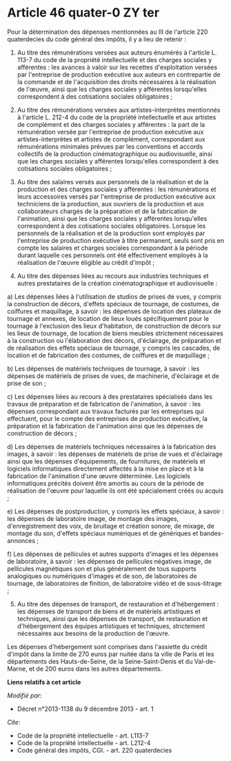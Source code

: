 # Article 46 quater-0 ZY ter

Pour la détermination des dépenses mentionnées au III de l'article 220 quaterdecies du code général des impôts, il y a lieu
de retenir : 

1. Au titre des rémunérations versées aux auteurs énumérés à l'article L. 113-7 du code de la propriété intellectuelle et des
charges sociales y afférentes : les avances à valoir sur les recettes d'exploitation versées par l'entreprise de production
exécutive aux auteurs en contrepartie de la commande et de l'acquisition des droits nécessaires à la réalisation de l'œuvre,
ainsi que les charges sociales y afférentes lorsqu'elles correspondent à des cotisations sociales obligatoires ; 

2. Au titre des rémunérations versées aux artistes-interprètes mentionnés à l'article L. 212-4 du code de la propriété
intellectuelle et aux artistes de complément et des charges sociales y afférentes : la part de la rémunération versée par
l'entreprise de production exécutive aux artistes-interprètes et artistes de complément, correspondant aux rémunérations
minimales prévues par les conventions et accords collectifs de la production cinématographique ou audiovisuelle, ainsi que
les charges sociales y afférentes lorsqu'elles correspondent à des cotisations sociales obligatoires ; 

3. Au titre des salaires versés aux personnels de la réalisation et de la production et des charges sociales y afférentes :
les rémunérations et leurs accessoires versés par l'entreprise de production exécutive aux techniciens de la production, aux
ouvriers de la production et aux collaborateurs chargés de la préparation et de la fabrication de l'animation, ainsi que les
charges sociales y afférentes lorsqu'elles correspondent à des cotisations sociales obligatoires. Lorsque les personnels de
la réalisation et de la production sont employés par l'entreprise de production exécutive à titre permanent, seuls sont pris
en compte les salaires et charges sociales correspondant à la période durant laquelle ces personnels ont été effectivement
employés à la réalisation de l'œuvre éligible au crédit d'impôt ; 

4. Au titre des dépenses liées au recours aux industries techniques et autres prestataires de la création cinématographique
et audiovisuelle : 

a) Les dépenses liées à l'utilisation de studios de prises de vues, y compris la construction de décors, d'effets spéciaux de
tournage, de costumes, de coiffures et maquillage, à savoir : les dépenses de location des plateaux de tournage et annexes,
de location de lieux loués spécifiquement pour le tournage à l'exclusion des lieux d'habitation, de construction de décors
sur les lieux de tournage, de location de biens meubles strictement nécessaires à la construction ou l'élaboration des
décors, d'éclairage, de préparation et de réalisation des effets spéciaux de tournage, y compris les cascades, de location et
de fabrication des costumes, de coiffures et de maquillage ; 

b) Les dépenses de matériels techniques de tournage, à savoir : les dépenses de matériels de prises de vues, de machinerie,
d'éclairage et de prise de son ; 

c) Les dépenses liées au recours à des prestataires spécialisés dans les travaux de préparation et de fabrication de
l'animation, à savoir : les dépenses correspondant aux travaux facturés par les entreprises qui effectuent, pour le compte
des entreprises de production exécutive, la préparation et la fabrication de l'animation ainsi que les dépenses de
construction de décors ; 

d) Les dépenses de matériels techniques nécessaires à la fabrication des images, à savoir : les dépenses de matériels de
prise de vues et d'éclairage ainsi que les dépenses d'équipements, de fournitures, de matériels et logiciels informatiques
directement affectés à la mise en place et à la fabrication de l'animation d'une œuvre déterminée. Les logiciels
informatiques précités doivent être amortis au cours de la période de réalisation de l'œuvre pour laquelle ils ont été
spécialement créés ou acquis ; 

e) Les dépenses de postproduction, y compris les effets spéciaux, à savoir : les dépenses de laboratoire image, de montage
des images, d'enregistrement des voix, de bruitage et création sonore, de mixage, de montage du son, d'effets spéciaux
numériques et de génériques et bandes-annonces ; 

f) Les dépenses de pellicules et autres supports d'images et les dépenses de laboratoire, à savoir : les dépenses de
pellicules négatives image, de pellicules magnétiques son et plus généralement de tous supports analogiques ou numériques
d'images et de son, de laboratoires de tournage, de laboratoires de finition, de laboratoire vidéo et de sous-titrage ; 

5. Au titre des dépenses de transport, de restauration et d'hébergement : les dépenses de transport de biens et de matériels
artistiques et techniques, ainsi que les dépenses de transport, de restauration et d'hébergement des équipes artistiques et
techniques, strictement nécessaires aux besoins de la production de l'œuvre.

Les dépenses d'hébergement sont comprises dans l'assiette du crédit d'impôt dans la limite de 270 euros par nuitée dans la
ville de Paris et les départements des Hauts-de-Seine, de la Seine-Saint-Denis et du Val-de-Marne, et de 200 euros dans les
autres départements.

**Liens relatifs à cet article**

_Modifié par_:

  - Décret n°2013-1138 du 9 décembre 2013 - art. 1

_Cite_:

  - Code de la propriété intellectuelle - art. L113-7
  - Code de la propriété intellectuelle - art. L212-4
  - Code général des impôts, CGI. - art. 220 quaterdecies

